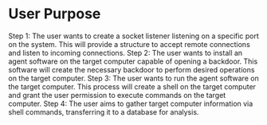  # User Purpose
Step 1: The user wants to create a socket listener listening on a specific port on the system. This will provide a structure to accept remote connections and listen to incoming connections. 
Step 2: The user wants to install an agent software on the target computer capable of opening a backdoor. This software will create the necessary backdoor to perform desired operations on the target computer.
Step 3: The user wants to run the agent software on the target computer. This process will create a shell on the target computer and grant the user permission to execute commands on the target computer.
Step 4: The user aims to gather target computer information via shell commands, transferring it to a database for analysis. 
